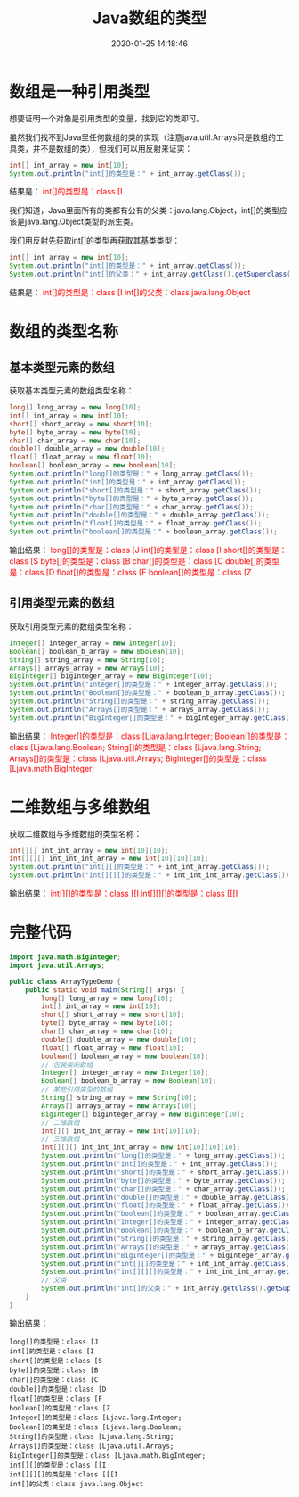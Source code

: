﻿---
title: Java数组的类型
date: 2020-01-25 14:18:46
summary: 本文探究Java数组的类型。
tags:
- Java
categories:
- 开发技术
---

# 数组是一种引用类型

想要证明一个对象是引用类型的变量，找到它的类即可。

虽然我们找不到Java里任何数组的类的实现（注意java.util.Arrays只是数组的工具类，并不是数组的类），但我们可以用反射来证实：

```java
int[] int_array = new int[10];
System.out.println("int[]的类型是：" + int_array.getClass());
```

结果是：
<font color="red">int[]的类型是：class [I</font>

我们知道，Java里面所有的类都有公有的父类：java.lang.Object，int[]的类型应该是java.lang.Object类型的派生类。

我们用反射先获取int[]的类型再获取其基类类型：

```java
int[] int_array = new int[10];
System.out.println("int[]的类型是：" + int_array.getClass());
System.out.println("int[]的父类：" + int_array.getClass().getSuperclass());
```

结果是：
<font color="red">int[]的类型是：class [I
int[]的父类：class java.lang.Object</font>

# 数组的类型名称

## 基本类型元素的数组

获取基本类型元素的数组类型名称：

```java
long[] long_array = new long[10];
int[] int_array = new int[10];
short[] short_array = new short[10];
byte[] byte_array = new byte[10];
char[] char_array = new char[10];
double[] double_array = new double[10];
float[] float_array = new float[10];
boolean[] boolean_array = new boolean[10];
System.out.println("long[]的类型是：" + long_array.getClass());
System.out.println("int[]的类型是：" + int_array.getClass());
System.out.println("short[]的类型是：" + short_array.getClass());
System.out.println("byte[]的类型是：" + byte_array.getClass());
System.out.println("char[]的类型是：" + char_array.getClass());
System.out.println("double[]的类型是：" + double_array.getClass());
System.out.println("float[]的类型是：" + float_array.getClass());
System.out.println("boolean[]的类型是：" + boolean_array.getClass());
```

输出结果：
<font color="red">long[]的类型是：class [J
int[]的类型是：class [I
short[]的类型是：class [S
byte[]的类型是：class [B
char[]的类型是：class [C
double[]的类型是：class [D
float[]的类型是：class [F
boolean[]的类型是：class [Z</font>

## 引用类型元素的数组

获取引用类型元素的数组类型名称：

```java
Integer[] integer_array = new Integer[10];
Boolean[] boolean_b_array = new Boolean[10];
String[] string_array = new String[10];
Arrays[] arrays_array = new Arrays[10];
BigInteger[] bigInteger_array = new BigInteger[10];
System.out.println("Integer[]的类型是：" + integer_array.getClass());
System.out.println("Boolean[]的类型是：" + boolean_b_array.getClass());
System.out.println("String[]的类型是：" + string_array.getClass());
System.out.println("Arrays[]的类型是：" + arrays_array.getClass());
System.out.println("BigInteger[]的类型是：" + bigInteger_array.getClass());
```

输出结果：
<font color="red">Integer[]的类型是：class [Ljava.lang.Integer;
Boolean[]的类型是：class [Ljava.lang.Boolean;
String[]的类型是：class [Ljava.lang.String;
Arrays[]的类型是：class [Ljava.util.Arrays;
BigInteger[]的类型是：class [Ljava.math.BigInteger;</font>

# 二维数组与多维数组

获取二维数组与多维数组的类型名称：

```java
int[][] int_int_array = new int[10][10];
int[][][] int_int_int_array = new int[10][10][10];
System.out.println("int[][]的类型是：" + int_int_array.getClass());
System.out.println("int[][][]的类型是：" + int_int_int_array.getClass());
```

输出结果：
<font color="red">int[][]的类型是：class [[I
int[][][]的类型是：class [[[I</font>

# 完整代码

```java
import java.math.BigInteger;
import java.util.Arrays;

public class ArrayTypeDemo {
    public static void main(String[] args) {
        long[] long_array = new long[10];
        int[] int_array = new int[10];
        short[] short_array = new short[10];
        byte[] byte_array = new byte[10];
        char[] char_array = new char[10];
        double[] double_array = new double[10];
        float[] float_array = new float[10];
        boolean[] boolean_array = new boolean[10];
        // 包装类的数组
        Integer[] integer_array = new Integer[10];
        Boolean[] boolean_b_array = new Boolean[10];
        // 某些引用类型的数组
        String[] string_array = new String[10];
        Arrays[] arrays_array = new Arrays[10];
        BigInteger[] bigInteger_array = new BigInteger[10];
        // 二维数组
        int[][] int_int_array = new int[10][10];
        // 三维数组
        int[][][] int_int_int_array = new int[10][10][10];
        System.out.println("long[]的类型是：" + long_array.getClass());
        System.out.println("int[]的类型是：" + int_array.getClass());
        System.out.println("short[]的类型是：" + short_array.getClass());
        System.out.println("byte[]的类型是：" + byte_array.getClass());
        System.out.println("char[]的类型是：" + char_array.getClass());
        System.out.println("double[]的类型是：" + double_array.getClass());
        System.out.println("float[]的类型是：" + float_array.getClass());
        System.out.println("boolean[]的类型是：" + boolean_array.getClass());
        System.out.println("Integer[]的类型是：" + integer_array.getClass());
        System.out.println("Boolean[]的类型是：" + boolean_b_array.getClass());
        System.out.println("String[]的类型是：" + string_array.getClass());
        System.out.println("Arrays[]的类型是：" + arrays_array.getClass());
        System.out.println("BigInteger[]的类型是：" + bigInteger_array.getClass());
        System.out.println("int[][]的类型是：" + int_int_array.getClass());
        System.out.println("int[][][]的类型是：" + int_int_int_array.getClass());
        // 父类
        System.out.println("int[]的父类：" + int_array.getClass().getSuperclass());
    }
}
```

输出结果：

```
long[]的类型是：class [J
int[]的类型是：class [I
short[]的类型是：class [S
byte[]的类型是：class [B
char[]的类型是：class [C
double[]的类型是：class [D
float[]的类型是：class [F
boolean[]的类型是：class [Z
Integer[]的类型是：class [Ljava.lang.Integer;
Boolean[]的类型是：class [Ljava.lang.Boolean;
String[]的类型是：class [Ljava.lang.String;
Arrays[]的类型是：class [Ljava.util.Arrays;
BigInteger[]的类型是：class [Ljava.math.BigInteger;
int[][]的类型是：class [[I
int[][][]的类型是：class [[[I
int[]的父类：class java.lang.Object
```
